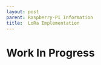 ```yaml
---
layout: post
parent: Raspberry-Pi Information
title:  LoRa Implementation
---
```


# Work In Progress